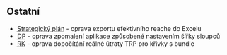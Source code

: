 ﻿---
categories: [fenix]
layout: fenix
---
## Ostatní
<ul>
	<li><abbr title="SP">Strategický plán</abbr> - oprava exportu efektivního reache do Excelu</li>
	<li><abbr title="Detailní plán">DP</abbr> - oprava zpomalení aplikace způsobené nastavením šířky sloupců</li>
	<li><abbr title="Reachové křivky">RK</abbr> - oprava dopočítání reálné útraty TRP pro křivky s bundle</li>
</ul>
